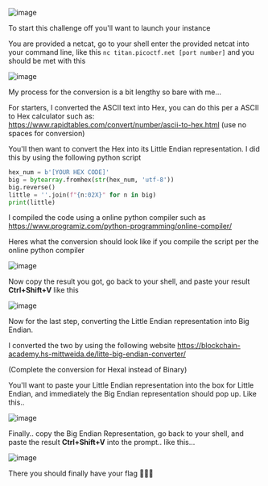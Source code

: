 ![image](https://github.com/berdies/PicoCTF-2024/assets/132856091/db78114c-fbbe-422e-b8c3-d898bed744c1)

To start this challenge off you'll want to launch your instance

You are provided a netcat, go to your shell enter the provided netcat into your command line, like this `nc titan.picoctf.net [port number]` and you should be met with this

![image](https://github.com/berdies/PicoCTF-2024/assets/132856091/e600d1b5-5dbd-4e03-b701-f863c731efbb)

My process for the conversion is a bit lengthy so bare with me...

For starters, I converted the ASCII text into Hex, you can do this per a ASCII to Hex calculator such as: https://www.rapidtables.com/convert/number/ascii-to-hex.html (use no spaces for conversion)

You'll then want to convert the Hex into its Little Endian representation. I did this by using the following python script

```python
hex_num = b'[YOUR HEX CODE]'
big = bytearray.fromhex(str(hex_num, 'utf-8'))
big.reverse()
little = ''.join(f"{n:02X}" for n in big)
print(little)
```

I compiled the code using a online python compiler such as https://www.programiz.com/python-programming/online-compiler/

Heres what the conversion should look like if you compile the script per the online python compiler

![image](https://github.com/berdies/PicoCTF-2024/assets/132856091/e55ca6e2-5017-44ac-a43d-657e2dfb5fa4)

Now copy the result you got, go back to your shell, and paste your result **Ctrl+Shift+V** like this

![image](https://github.com/berdies/PicoCTF-2024/assets/132856091/ae313488-d7ca-41af-869e-882ea71d3436)

Now for the last step, converting the Little Endian representation into Big Endian.

I converted the two by using the following website https://blockchain-academy.hs-mittweida.de/litte-big-endian-converter/ 

(Complete the conversion for Hexal instead of Binary)

You'll want to paste your Little Endian representation into the box for Little Endian, and immediately the Big Endian representation should pop up. Like this..

![image](https://github.com/berdies/PicoCTF-2024/assets/132856091/e01f0e3b-ead3-48dd-98ab-af6bfd092abe)

Finally.. copy the Big Endian Representation, go back to your shell, and paste the result **Ctrl+Shift+V** into the prompt.. like this...

![image](https://github.com/berdies/PicoCTF-2024/assets/132856091/044fce43-5846-47b3-875c-e4cbb2c5f64c)

There you should finally have your flag 🥳🥳🥳
